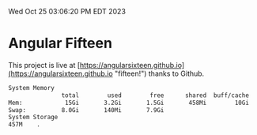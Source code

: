 Wed Oct 25 03:06:20 PM EDT 2023

# Angular Fifteen


This project is live at [https://angularsixteen.github.io](https://angularsixteen.github.io "fifteen!") thanks to Github.

```bash
System Memory
               total        used        free      shared  buff/cache   available
Mem:            15Gi       3.2Gi       1.5Gi       458Mi        10Gi        11Gi
Swap:          8.0Gi       140Mi       7.9Gi
System Storage
457M	.
